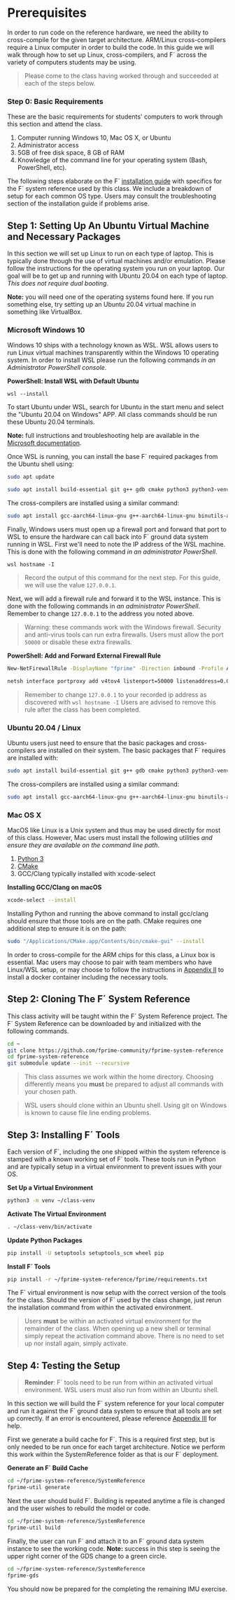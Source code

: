 # Prerequisites

In order to run code on the reference hardware, we need the ability to cross-compile for the given target architecture.
ARM/Linux cross-compilers require a Linux computer in order to build the code. In this guide we will walk through how to
set up Linux, cross-compilers, and F´ across the variety of computers students may be using.

> Please come to the class having worked through and succeeded at each of the steps below.

### Step 0: Basic Requirements

These are the basic requirements for students' computers to work through this section and attend the class. 

1. Computer running Windows 10, Mac OS X, or Ubuntu
2. Administrator access
3. 5GB of free disk space, 8 GB of RAM
4. Knowledge of the command line for your operating system (Bash, PowerShell, etc).

The following steps elaborate on the F´ [installation guide](https://nasa.github.io/fprime/INSTALL.html) with specifics
for the F´ system reference used by this class. We include a breakdown of setup for each common OS type. Users may
consult the troubleshooting section of the installation guide if problems arise.


## Step 1: Setting Up An Ubuntu Virtual Machine and Necessary Packages

In this section we will set up Linux to run on each type of laptop. This is typically done through the use of virtual
machines and/or emulation. Please follow the instructions for the operating system you run on your laptop. Our goal will
be to get up and running with Ubuntu 20.04 on each type of laptop. *This does not require dual booting*.

**Note:** you will need one of the operating systems found here. If you run something else, try setting up an Ubuntu
20.04 virtual machine in something like VirtualBox.

### Microsoft Windows 10

Windows 10 ships with a technology known as WSL. WSL allows users to run Linux virtual machines transparently within
the Windows 10 operating system. In order to install WSL please run the following commands *in an Administrator
PowerShell console*.

**PowerShell: Install WSL with Default Ubuntu**
```
wsl --install
```

To start Ubuntu under WSL, search for Ubuntu in the start menu and select the "Ubuntu 20.04 on Windows" APP. All class
commands should be run these Ubuntu 20.04 terminals.

**Note:** full instructions and troubleshooting help are available in the 
[Microsoft documentation](https://learn.microsoft.com/en-us/windows/wsl/install).

Once WSL is running, you can install the base F´ required packages from the Ubuntu shell using:

```bash
sudo apt update

sudo apt install build-essential git g++ gdb cmake python3 python3-venv python3-pip 
```

The cross-compilers are installed using a similar command:

```bash
sudo apt install gcc-aarch64-linux-gnu g++-aarch64-linux-gnu binutils-aarch64-linux-gnu
```

Finally, Windows users must open up a firewall port and forward that port to WSL to ensure the hardware can call back
into F´ ground data system running in WSL. First we'll need to note the IP address of the WSL machine. This is done with
the following command *in an administrator PowerShell*.

```
wsl hostname -I
```
> Record the output of this command for the next step. For this guide, we will use the value `127.0.0.1`.

Next, we will add a firewall rule and forward it to the WSL instance. This is done with the following commands in
*an administrator PowerShell*. Remember to change `127.0.0.1` to the address you noted above.

> Warning: these commands work with the Windows firewall. Security and anti-virus tools can run extra firewalls. Users
> must allow the port `50000` or disable these extra firewalls.

**PowerShell: Add and Forward External Firewall Rule**
```bash
New-NetFirewallRule -DisplayName "fprime" -Direction inbound -Profile Any -Action Allow -LocalPort 50000 -Protocol TCP

netsh interface portproxy add v4tov4 listenport=50000 listenaddress=0.0.0.0 connectport=50000 connectaddress=127.0.0.1
```
> Remember to change `127.0.0.1` to your recorded ip address as discovered with `wsl hostname -I`
> Users are advised to remove this rule after the class has been completed.

### Ubuntu 20.04 / Linux

Ubuntu users just need to ensure that the basic packages and cross-compilers are installed on their system. The basic
packages that F´ requires are installed with:

```bash
sudo apt install build-essential git g++ gdb cmake python3 python3-venv python3-pip 
```

The cross-compilers are installed using a similar command:

```bash
sudo apt install gcc-aarch64-linux-gnu g++-aarch64-linux-gnu binutils-aarch64-linux-gnu
```

### Mac OS X

MacOS like Linux is a Unix system and thus may be used directly for most of this class. However, Mac users must install
the following utilities *and ensure they are available on the command line path*.

1. [Python 3](https://www.python.org/downloads/release/python-3913/)
2. [CMake](https://cmake.org/download/)
3. GCC/Clang typically installed with xcode-select

**Installing GCC/Clang on macOS**
```bash
xcode-select --install
```

Installing Python and running the above command to install gcc/clang should ensure that those tools are on the path.
CMake requires one additional step to ensure it is on the path:

```bash
sudo "/Applications/CMake.app/Contents/bin/cmake-gui" --install
```

In order to cross-compile for the ARM chips for this class, a Linux box is essential. Mac users may choose to pair with
team members who have Linux/WSL setup, or may choose to follow the instructions in [Appendix II](./appendix-2.md)
to install a docker container including the necessary tools.

## Step 2: Cloning The F´ System Reference

This class activity will be taught within the F´ System Reference project. The F´ System Reference can be downloaded by
and initialized with the following commands. 

```bash
cd ~
git clone https://github.com/fprime-community/fprime-system-reference
cd fprime-system-reference
git submodule update --init --recursive
```

> This class assumes we work within the home directory. Choosing differently means you **must** be prepared to adjust
> all commands with your chosen path.

> WSL users should clone within an Ubuntu shell. Using git on Windows is known to cause file line ending problems.

## Step 3: Installing F´ Tools

Each version of F´, including the one shipped within the system reference is stamped with a known working set of F´ 
tools. These tools run in Python and are typically setup in a virtual environment to prevent issues with your OS.

**Set Up a Virtual Environment**
```bash
python3 -m venv ~/class-venv
```

**Activate The Virtual Environment**
```bash
. ~/class-venv/bin/activate
```

**Update Python Packages**
```bash
pip install -U setuptools setuptools_scm wheel pip
```

**Install F´ Tools**
```bash
pip install -r ~/fprime-system-reference/fprime/requirements.txt
```

The F´ virtual environment is now setup with the correct version of the tools for the class. Should the version of F´
used by the class change, just rerun the installation command from within the activated environment.

> Users **must** be within an activated virtual environment for the remainder of the class. When opening up a new shell
> or terminal simply repeat the activation command above. There is no need to set up nor install again, simply activate.

## Step 4: Testing the Setup

> **Reminder**: F´ tools need to be run from within an activated virtual environment. WSL users must also run from
> within an Ubuntu shell.

In this section we will build the F´ system reference for your local computer and run it against the F´ ground data
system to ensure that all tools are set up correctly. If an error is encountered, please reference
[Appendix III](./appendix-3.md) for help.

First we generate a build cache for F´. This is a required first step, but is only needed to be run once for each target
architecture. Notice we perform this work within the SystemReference folder as that is our F´ deployment.

**Generate an F´ Build Cache**
```bash
cd ~/fprime-system-reference/SystemReference
fprime-util generate
```

Next the user should build F´.  Building is repeated anytime a file is changed and the user wishes to rebuild the model
or code.

```bash
cd ~/fprime-system-reference/SystemReference
fprime-util build
```

Finally, the user can run F´ and attach it to an F´ ground data system instance to see the working code. **Note:**
success in this step is seeing the upper right corner of the GDS change to a green circle.

```bash
cd ~/fprime-system-reference/SystemReference
fprime-gds
```

You should now be prepared for the completing the remaining IMU exercise.
